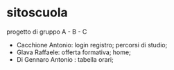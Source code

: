 # sitoscuola
progetto di gruppo A - B - C
 - Cacchione Antonio: login registro; percorsi di studio;
 - Glava Raffaele: offerta formativa; home;
 - Di Gennaro Antonio : tabella orari;
